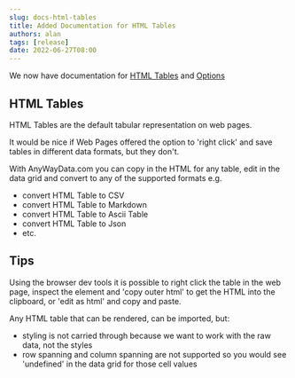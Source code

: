 ```yaml
---
slug: docs-html-tables
title: Added Documentation for HTML Tables
authors: alan
tags: [release]
date: 2022-06-27T08:00
---
```


We now have documentation for [HTML Tables](/docs/data-formats/html/html-tables) and [Options](/docs/data-formats/html/options)

<!--truncate-->

## HTML Tables

HTML Tables are the default tabular representation on web pages.

It would be nice if Web Pages offered the option to 'right click' and save tables in different data formats, but they don't.

With AnyWayData.com you can copy in the HTML for any table, edit in the data grid and convert to any of the supported formats e.g.

- convert HTML Table to CSV
- convert HTML Table to Markdown
- convert HTML Table to Ascii Table
- convert HTML Table to Json
- etc.

## Tips

Using the browser dev tools it is possible to right click the table in the web page, inspect the element and 'copy outer html' to get the HTML into the clipboard, or 'edit as html' and copy and paste.

Any HTML table that can be rendered, can be imported, but:

- styling is not carried through because we want to work with the raw data, not the styles
- row spanning and column spanning are not supported so you would see 'undefined' in the data grid for those cell values

